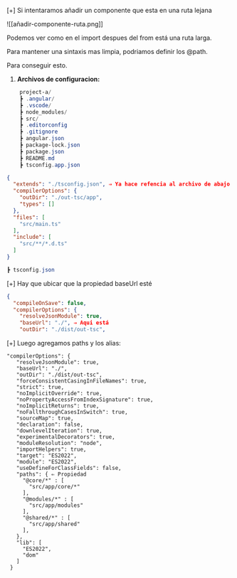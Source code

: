 [+] Si intentaramos añadir un componente que esta en una ruta lejana

![[añadir-componente-ruta.png]]

Podemos ver como en el import despues del from está una ruta larga.

Para mantener una sintaxis mas limpia, podriamos definir los @path.

Para conseguir esto.

1. **Archivos de configuracion:**

```powershell
	project-a/
	┣ .angular/
	┣ .vscode/
	┣ node_modules/
	┣ src/
	┣ .editorconfig
	┣ .gitignore
	┣ angular.json
	┣ package-lock.json
	┣ package.json
	┣ README.md
	┣ tsconfig.app.json
```


```json hl:2
{
  "extends": "./tsconfig.json", ⇒ Ya hace refencia al archivo de abajo
  "compilerOptions": {
	"outDir": "./out-tsc/app",
	"types": []
  },
  "files": [
	"src/main.ts"
  ],
  "include": [
	"src/**/*.d.ts"
  ]
}
```
```powershell
┣ tsconfig.json
```
[+] Hay que ubicar que la propiedad baseUrl esté
```json hl:5
{
  "compileOnSave": false,
  "compilerOptions": {
	"resolveJsonModule": true,
	"baseUrl": "./", ⇒ Aqui está
	"outDir": "./dist/out-tsc",
```
[+] Luego agregamos paths y los alias:
 ```jsonc hl:20
"compilerOptions": {
	"resolveJsonModule": true,
	"baseUrl": "./",
	"outDir": "./dist/out-tsc",
	"forceConsistentCasingInFileNames": true,
	"strict": true,
	"noImplicitOverride": true,
	"noPropertyAccessFromIndexSignature": true,
	"noImplicitReturns": true,
	"noFallthroughCasesInSwitch": true,
	"sourceMap": true,
	"declaration": false,
	"downlevelIteration": true,
	"experimentalDecorators": true,
	"moduleResolution": "node",
	"importHelpers": true,
	"target": "ES2022",
	"module": "ES2022",
	"useDefineForClassFields": false,
	"paths": { ⇐ Propiedad
	  "@core/*" : [
		"src/app/core/*"
	  ],
	  "@modules/*" : [
		"src/app/modules"
	  ],
	  "@shared/*" : [
		"src/app/shared"
	  ],
	},
	"lib": [
	  "ES2022",
	  "dom"
	]
  }
```